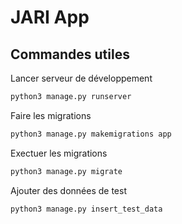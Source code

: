# JARI App



## Commandes utiles
Lancer serveur de développement
```bash
python3 manage.py runserver
```

Faire les migrations
```bash
python3 manage.py makemigrations app
```

Exectuer les migrations
```bash
python3 manage.py migrate
```

Ajouter des données de test
```bash
python3 manage.py insert_test_data
```